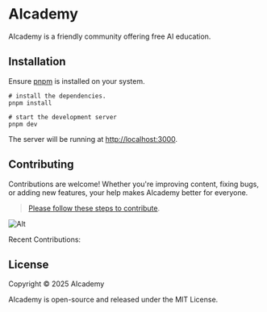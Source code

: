 # AIcademy

AIcademy is a friendly community offering free AI education.

## Installation

Ensure [pnpm](https://pnpm.io) is installed on your system.

```
# install the dependencies.
pnpm install

# start the development server
pnpm dev
```

The server will be running at [http://localhost:3000](http://localhost:3000).

## Contributing

Contributions are welcome! Whether you're improving content, fixing bugs, or adding new features, your help makes AIcademy better for everyone.

> [Please follow these steps to contribute](blob/main/CONTRIBUTING.md).

![Alt](https://repobeats.axiom.co/api/embed/d4bca36f7e3aef4a00b262ce58cfba3d4d59575d.svg "Repobeats analytics image")

Recent Contributions:

## License

Copyright © 2025 AIcademy

AIcademy is open-source and released under the MIT License.
